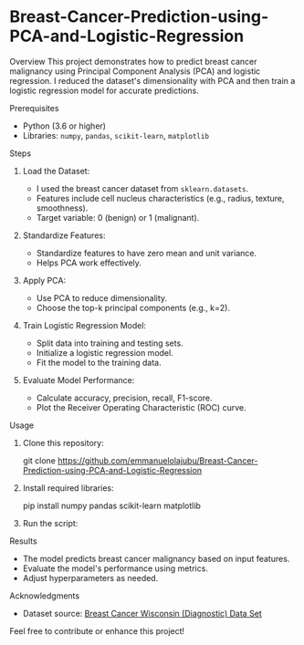 # Breast-Cancer-Prediction-using-PCA-and-Logistic-Regression

Overview
This project demonstrates how to predict breast cancer malignancy using Principal Component Analysis (PCA) and logistic regression. I reduced the dataset's dimensionality with PCA and then train a logistic regression model for accurate predictions.

Prerequisites
- Python (3.6 or higher)
- Libraries: `numpy`, `pandas`, `scikit-learn`, `matplotlib`

Steps
1. Load the Dataset:
   - I used the breast cancer dataset from `sklearn.datasets`.
   - Features include cell nucleus characteristics (e.g., radius, texture, smoothness).
   - Target variable: 0 (benign) or 1 (malignant).

2. Standardize Features:
   - Standardize features to have zero mean and unit variance.
   - Helps PCA work effectively.

3. Apply PCA:
   - Use PCA to reduce dimensionality.
   - Choose the top-k principal components (e.g., k=2).

4. Train Logistic Regression Model:
   - Split data into training and testing sets.
   - Initialize a logistic regression model.
   - Fit the model to the training data.

5. Evaluate Model Performance:
   - Calculate accuracy, precision, recall, F1-score.
   - Plot the Receiver Operating Characteristic (ROC) curve.

Usage
1. Clone this repository:
   
   git clone https://github.com/emmanuelolajubu/Breast-Cancer-Prediction-using-PCA-and-Logistic-Regression
   

2. Install required libraries:
   
   pip install numpy pandas scikit-learn matplotlib
   

3. Run the script:
   
Results
- The model predicts breast cancer malignancy based on input features.
- Evaluate the model's performance using metrics.
- Adjust hyperparameters as needed.

Acknowledgments
- Dataset source: [Breast Cancer Wisconsin (Diagnostic) Data Set](https://archive.ics.uci.edu/ml/datasets/Breast+Cancer+Wisconsin+(Diagnostic))

Feel free to contribute or enhance this project!
